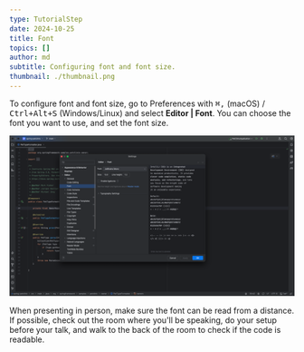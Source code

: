 ```yaml
---
type: TutorialStep
date: 2024-10-25
title: Font
topics: []
author: md
subtitle: Configuring font and font size.
thumbnail: ./thumbnail.png
---
```


To configure font and font size, go to Preferences with <kbd>⌘,</kbd> (macOS) / <kbd>Ctrl+Alt+S</kbd> (Windows/Linux) and select **Editor | Font**. You can choose the font you want to use, and set the font size.

![Configure Font and Font size](font.png)

When presenting in person, make sure the font can be read from a distance. If possible, check out the room where you'll be speaking, do your setup before your talk, and walk to the back of the room to check if the code is readable.
